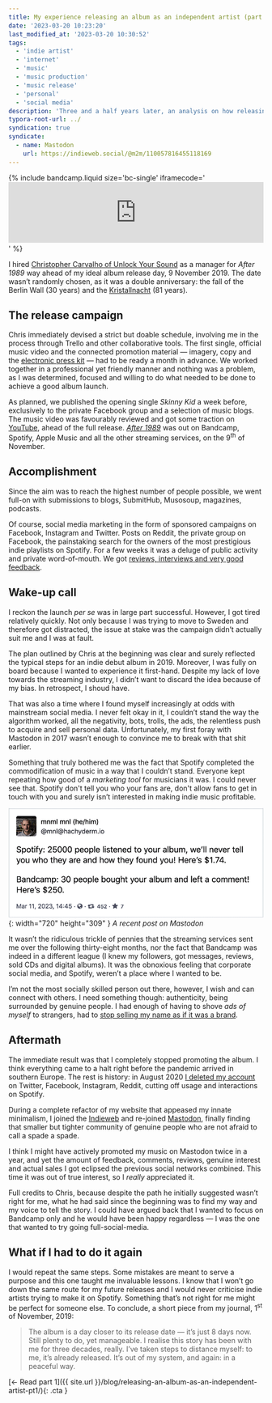```yaml
---
title: My experience releasing an album as an independent artist (part 2)
date: '2023-03-20 10:23:20'
last_modified_at: '2023-03-20 10:30:52'
tags:
  - 'indie artist'
  - 'internet'
  - 'music'
  - 'music production'
  - 'music release'
  - 'personal'
  - 'social media'
description: 'Three and a half years later, an analysis on how releasing my debut concept album had informed my journey as a person more than as an indie artist.'
typora-root-url: ../
syndication: true
syndicate:
  - name: Mastodon
    url: https://indieweb.social/@m2m/110057816455118169
---
```

{% include bandcamp.liquid size='bc-single' iframecode='<iframe style="border: 0; width: 100%; height: 120px;" src="https://bandcamp.com/EmbeddedPlayer/album=4002304498/size=large/bgcol=ffffff/linkcol=333333/tracklist=false/artwork=small/track=449979971/transparent=true/" seamless><a href="https://minutestomidnight.bandcamp.com/album/after-1989-a-trip-to-freedom">After 1989: A Trip To Freedom by Minutes to Midnight</a></iframe>' %}

I hired [Christopher Carvalho of Unlock Your Sound](https://unlockyoursound.com/christopher-carvalho/) as a manager for *After 1989* way ahead of my ideal album release day, 9 November 2019. The date wasn’t randomly chosen, as it was a double anniversary: the fall of the Berlin Wall (30 years) and the [Kristallnacht](https://en.wikipedia.org/wiki/Kristallnacht) (81 years).

## The release campaign

Chris immediately devised a strict but doable schedule, involving me in the process through Trello and other collaborative tools. The first single, official music video and the connected promotion material — imagery, copy and the [electronic press kit](/epk/) — had to be ready a month in advance. We worked together in a professional yet friendly manner and nothing was a problem, as I was determined, focused and willing to do what needed to be done to achieve a good album launch.

As planned, we published the opening single *Skinny Kid* a week before, exclusively to the private Facebook group and a selection of music blogs. The music video was favourably reviewed and got some traction on [YouTube](https://www.youtube.com/watch?v=xs00zSccUjc), ahead of the full release. [*After 1989*](/blog/after-1989/) was out on Bandcamp, Spotify, Apple Music and all the other streaming services, on the 9<sup>th</sup> of November.

## Accomplishment

Since the aim was to reach the highest number of people possible, we went full-on with submissions to blogs, SubmitHub, Musosoup, magazines, podcasts.

Of course, social media marketing in the form of sponsored campaigns on Facebook, Instagram and Twitter. Posts on Reddit, the private group on Facebook, the painstaking search for the owners of the most prestigious indie playlists on Spotify. For a few weeks it was a deluge of public activity and private word-of-mouth. We got [reviews, interviews and very good feedback](/blog/after-1989-reviews/).

## Wake-up call

I reckon the launch *per se* was in large part successful. However, I got tired relatively quickly. Not only because I was trying to move to Sweden and therefore got distracted, the issue at stake was the campaign didn’t actually suit me and I was at fault.

The plan outlined by Chris at the beginning was clear and surely reflected the typical steps for an indie debut album in 2019. Moreover, I was fully on board because I wanted to experience it first-hand. Despite my lack of love towards the streaming industry, I didn’t want to discard the idea because of my bias. In retrospect, I shoud have.

That was also a time where I found myself increasingly at odds with mainstream social media. I never felt okay in it, I couldn’t stand the way the algorithm worked, all the negativity, bots, trolls, the ads, the relentless push to acquire and sell personal data. Unfortunately, my first foray with Mastodon in 2017 wasn’t enough to convince me to break with that shit earlier.

Something that truly bothered me was the fact that Spotify completed the commodification of music in a way that I couldn’t stand. Everyone kept repeating how good of a *marketing tool* for musicians it was. I could never see that. Spotify don't tell you who your fans are, don't allow fans to get in touch with you and surely isn’t interested in making indie music profitable.

![Post on Mastodon where the author says ‘Spotify: 25000 people listened to your album, we’ll never tell you who they are and how they found you! Here’s $1.74.’ Bandcamp: 30 people bought your album and left a comment! Here’s $250’](/assets/images/releasing-album-spotify-bandcamp.png){: width="720" height="309" }
*A recent post on Mastodon*

It wasn’t the ridiculous trickle of pennies that the streaming services sent me over the following thirty-eight months, nor the fact that Bandcamp was indeed in a different league (I knew my followers, got messages, reviews, sold CDs and digital albums). It was the obnoxious feeling that corporate social media, and Spotify, weren’t a place where I wanted to be.

I’m not the most socially skilled person out there, however, I wish and can connect with others. I need something though: authenticity, being surrounded by genuine people. I had enough of having to shove *ads of myself* to strangers, had to [stop selling my name as if it was a brand](/blog/de-brand/).

## Aftermath

The immediate result was that I completely stopped promoting the album. I think everything came to a halt right before the pandemic arrived in southern Europe. The rest is history: in August 2020 [I deleted my account](/blog/life-after-social-networks/) on Twitter, Facebook, Instagram, Reddit, cutting off usage and interactions on Spotify. 

During a complete refactor of my website that appeased my innate minimalism, I joined the [Indieweb](https://indieweb.org/) and re-joined [Mastodon](https://sonomu.club/@m2m), finally finding that smaller but tighter community of genuine people who are not afraid to call a spade a spade.

I think I might have actively promoted my music on Mastodon twice in a year, and yet the amount of feedback, comments, reviews, genuine interest and actual sales I got eclipsed the previous social networks combined.  This time it was out of true interest, so I *really* appreciated it.

Full credits to Chris, because despite the path he initially suggested wasn’t right for me, what he had said since the beginning was to find my way and my voice to tell the story. I could have argued back that I wanted to focus on Bandcamp only and he would have been happy regardless — I was the one that wanted to try going full-social-media.

## What if I had to do it again

I would repeat the same steps. Some mistakes are meant to serve a purpose and this one taught me invaluable lessons. I know that I won’t go down the same route for my future releases and I would never criticise indie artists trying to make it on Spotify. Something that’s not right for me might be perfect for someone else. To conclude, a short piece from my journal, 1<sup>st</sup> of November, 2019:

> The album is a day closer to its release date — it’s just 8 days now. Still plenty to do, yet manageable. I realise this story has been with me for three decades, really. I’ve taken steps to distance myself: to me, it’s already released. It’s out of my system, and again: in a peaceful way.

[&larr;&nbsp;Read part 1]({{ site.url }}/blog/releasing-an-album-as-an-independent-artist-pt1/){: .cta }